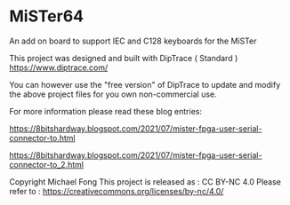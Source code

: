 # MiSTer64
An add on board to support IEC and C128 keyboards for the MiSTer

This project was designed and built with DipTrace ( Standard )
https://www.diptrace.com/

You can however use the "free version" of DipTrace to update and modify the above project files for you own non-commercial use.

For more information please read these blog entries:

https://8bitshardway.blogspot.com/2021/07/mister-fpga-user-serial-connector-to.html

https://8bitshardway.blogspot.com/2021/07/mister-fpga-user-serial-connector-to_2.html

Copyright Michael Fong
This project is released as : CC BY-NC 4.0
Please refer to : https://creativecommons.org/licenses/by-nc/4.0/
